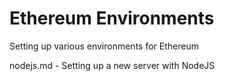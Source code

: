 # Ethereum Environments

Setting up various environments for Ethereum

nodejs.md - Setting up a new server with NodeJS